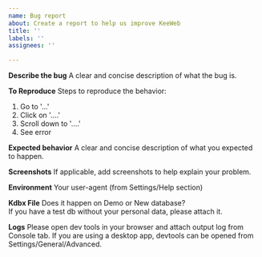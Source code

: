 ```yaml
---
name: Bug report
about: Create a report to help us improve KeeWeb
title: ''
labels: ''
assignees: ''

---
```


**Describe the bug**
A clear and concise description of what the bug is.

**To Reproduce**
Steps to reproduce the behavior:
1. Go to '...'
2. Click on '....'
3. Scroll down to '....'
4. See error

**Expected behavior**
A clear and concise description of what you expected to happen.

**Screenshots**
If applicable, add screenshots to help explain your problem.

**Environment**
Your user-agent (from Settings/Help section)

**Kdbx File**
Does it happen on Demo or New database?  
If you have a test db without your personal data, please attach it.

**Logs**
Please open dev tools in your browser and attach output log from Console tab. If you are using a desktop app, devtools can be opened from Settings/General/Advanced.
